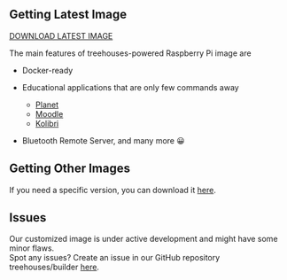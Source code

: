 ## Getting Latest Image

[DOWNLOAD LATEST IMAGE](http://dev.ole.org/latest.img.gz)

The main features of treehouses-powered Raspberry Pi image are

* Docker-ready
* Educational applications that are only few commands away
  * [Planet](https://github.com/open-learning-exchange/planet/)
  * [Moodle](https://github.com/treehouses/moodole)
  * [Kolibri](https://github.com/treehouses/kolibri)
  

* Bluetooth Remote Server, and many more 😀

## Getting Other Images 

If you need a specific version, you can download it [here](http://dev.ole.org/).

## Issues

Our customized image is under active development and might have some minor flaws.  
Spot any issues? Create an issue in our GitHub repository treehouses/builder [here](https://github.com/treehouses/builder/issues).